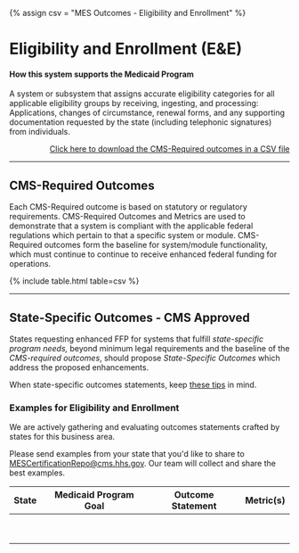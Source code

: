 {% assign csv = "MES Outcomes - Eligibility and Enrollment" %}

# Eligibility and Enrollment (E&E)

#### How this system supports the Medicaid Program

A system or subsystem that assigns accurate eligibility categories for all
applicable eligibility groups by receiving, ingesting, and processing:
Applications, changes of circumstance, renewal forms, and any supporting
documentation requested by the state (including telephonic signatures) from
individuals.

<div align="right">
  <a href="https://github.com/CMSgov/CMCS-DSG-DSS-Certification/raw/main/_data/{{ csv }}.csv" target="_blank">Click here to download the CMS-Required outcomes in a CSV file</a>  
</div>

---

## CMS-Required Outcomes

Each CMS-Required outcome is based on statutory or regulatory requirements.
CMS-Required Outcomes and Metrics are used to demonstrate that a system is
compliant with the applicable federal regulations which pertain to that a
specific system or module. CMS-Required outcomes form the baseline for
system/module functionality, which must continue to continue to receive enhanced
federal funding for operations.

{% include table.html table=csv %}

---

## State-Specific Outcomes - CMS Approved

States requesting enhanced FFP for systems that fulfill _state-specific program
needs,_ beyond minimum legal requirements and the baseline of the _CMS-required
outcomes_, should propose _State-Specific Outcomes_ which address the proposed
enhancements.

When state-specific outcomes statements, keep
[these tips](https://cmsgov.github.io/CMCS-DSG-DSS-Certification/writing-outcome-statements)
in mind.

### Examples for Eligibility and Enrollment

We are actively gathering and evaluating outcomes statements crafted by states
for this business area.

Please send examples from your state that you'd like to share to
<MESCertificationRepo@cms.hhs.gov>. Our team will collect and share the best
examples.

| **State** | Medicaid Program Goal | Outcome Statement | **Metric(s)** |
| --------- | --------------------- | ----------------- | ------------- |
| &nbsp;    | &nbsp;                | &nbsp;            | &nbsp;        |
| &nbsp;    | &nbsp;                | &nbsp;            | &nbsp;        |
